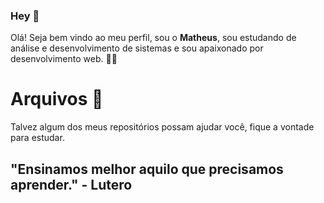 ### Hey 🖖

<!--
**MathMaster697/MathMaster697** is a ✨ _special_ ✨ repository because its `README.md` (this file) appears on your GitHub profile.

Here are some ideas to get you started:

- 🔭 I’m currently working on ...
- 🌱 I’m currently learning ...
- 👯 I’m looking to collaborate on ...
- 🤔 I’m looking for help with ...
- 💬 Ask me about ...
- 📫 How to reach me: ...
- 😄 Pronouns: ...
- ⚡ Fun fact: ...
-->


Olá! Seja bem vindo ao meu perfil, sou o **Matheus**,  sou estudando de análise e desenvolvimento de sistemas e sou apaixonado por desenvolvimento web. 👨‍💻


# Arquivos 💼

Talvez algum dos meus repositórios possam ajudar você, fique a vontade para estudar.

## "Ensinamos melhor aquilo que precisamos aprender." - Lutero

